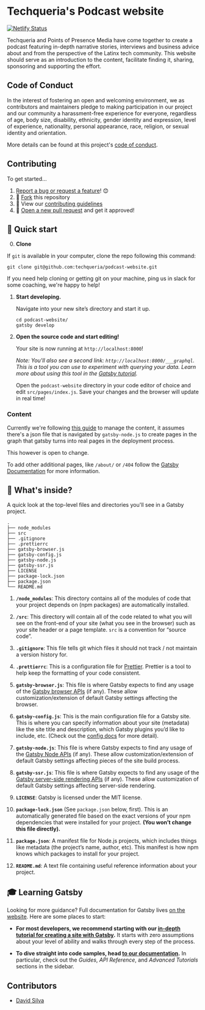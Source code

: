 # Techqueria's Podcast website

[![Netlify Status](https://api.netlify.com/api/v1/badges/92bdcd22-b71a-4c8f-9d3d-a1b675e575ee/deploy-status)](https://app.netlify.com/sites/laughing-fermi-c3d013/deploys)

Techqueria and Points of Presence Media have come together to create a podcast featuring in-depth narrative stories, interviews and business advice about and from the perspective of the Latinx tech community. This website should serve as an introduction to the content, facilitate finding it, sharing, sponsoring and supporting the effort.


## Code of Conduct

In the interest of fostering an open and welcoming environment, we as contributors and maintainers pledge to making participation in our project and our community a harassment-free experience for everyone, regardless of age, body size, disability, ethnicity, gender identity and expression, level of experience, nationality, personal appearance, race, religion, or sexual identity and orientation.

More details can be found at this project's [code of conduct](.github/CODE_OF_CONDUCT.md).

## Contributing

To get started...
1. [Report a bug or request a feature](https://github.com/techqueria/website/issues/new/choose)! 😊
2. 🍴 [Fork](https://github.com/techqueria/website#fork-destination-box) this repository
3. 🔨 View our [contributing guidelines](.github/CONTRIBUTING.md)
4. 🎉 [Open a new pull request](https://github.com/techqueria/podcast-website/compare) and get it approved!

## 🚀 Quick start

0. **Clone**

If `git` is available in your computer, clone the repo following this command:

```
git clone git@github.com:techqueria/podcast-website.git
```

If you need help cloning or getting git on your machine, ping us in slack for some coaching, we're happy to help!

1.  **Start developing.**

    Navigate into your new site’s directory and start it up.

    ```shell
    cd podcast-website/
    gatsby develop
    ```

1.  **Open the source code and start editing!**

    Your site is now running at `http://localhost:8000`!

    _Note: You'll also see a second link: _`http://localhost:8000/___graphql`_. This is a tool you can use to experiment with querying your data. Learn more about using this tool in the [Gatsby tutorial](https://www.gatsbyjs.org/tutorial/part-five/#introducing-graphiql)._

    Open the `podcast-website` directory in your code editor of choice and edit `src/pages/index.js`. Save your changes and the browser will update in real time!


### Content

Currently we're following [this guide](https://dev.to/ashleemboyer/build-a-multi-page-gatsby-site-from-json-3kp) to manage the content,
it assumes there's a json file that is navigated by `gatsby-node.js` to create pages in the graph that gatsby turns into real pages in the deployment process.

This however is open to change.

To add other additional pages, like `/about/` or `/404` follow the [Gatsby Documentation](https://www.gatsbyjs.org/docs/creating-and-modifying-pages/) for more information.


## 🧐 What's inside?

A quick look at the top-level files and directories you'll see in a Gatsby project.

    .
    ├── node_modules
    ├── src
    ├── .gitignore
    ├── .prettierrc
    ├── gatsby-browser.js
    ├── gatsby-config.js
    ├── gatsby-node.js
    ├── gatsby-ssr.js
    ├── LICENSE
    ├── package-lock.json
    ├── package.json
    └── README.md

1.  **`/node_modules`**: This directory contains all of the modules of code that your project depends on (npm packages) are automatically installed.

2.  **`/src`**: This directory will contain all of the code related to what you will see on the front-end of your site (what you see in the browser) such as your site header or a page template. `src` is a convention for “source code”.

3.  **`.gitignore`**: This file tells git which files it should not track / not maintain a version history for.

4.  **`.prettierrc`**: This is a configuration file for [Prettier](https://prettier.io/). Prettier is a tool to help keep the formatting of your code consistent.

5.  **`gatsby-browser.js`**: This file is where Gatsby expects to find any usage of the [Gatsby browser APIs](https://www.gatsbyjs.org/docs/browser-apis/) (if any). These allow customization/extension of default Gatsby settings affecting the browser.

6.  **`gatsby-config.js`**: This is the main configuration file for a Gatsby site. This is where you can specify information about your site (metadata) like the site title and description, which Gatsby plugins you’d like to include, etc. (Check out the [config docs](https://www.gatsbyjs.org/docs/gatsby-config/) for more detail).

7.  **`gatsby-node.js`**: This file is where Gatsby expects to find any usage of the [Gatsby Node APIs](https://www.gatsbyjs.org/docs/node-apis/) (if any). These allow customization/extension of default Gatsby settings affecting pieces of the site build process.

8.  **`gatsby-ssr.js`**: This file is where Gatsby expects to find any usage of the [Gatsby server-side rendering APIs](https://www.gatsbyjs.org/docs/ssr-apis/) (if any). These allow customization of default Gatsby settings affecting server-side rendering.

9.  **`LICENSE`**: Gatsby is licensed under the MIT license.

10. **`package-lock.json`** (See `package.json` below, first). This is an automatically generated file based on the exact versions of your npm dependencies that were installed for your project. **(You won’t change this file directly).**

11. **`package.json`**: A manifest file for Node.js projects, which includes things like metadata (the project’s name, author, etc). This manifest is how npm knows which packages to install for your project.

12. **`README.md`**: A text file containing useful reference information about your project.

## 🎓 Learning Gatsby

Looking for more guidance? Full documentation for Gatsby lives [on the website](https://www.gatsbyjs.org/). Here are some places to start:

- **For most developers, we recommend starting with our [in-depth tutorial for creating a site with Gatsby](https://www.gatsbyjs.org/tutorial/).** It starts with zero assumptions about your level of ability and walks through every step of the process.

- **To dive straight into code samples, head [to our documentation](https://www.gatsbyjs.org/docs/).** In particular, check out the _Guides_, _API Reference_, and _Advanced Tutorials_ sections in the sidebar.

## Contributors

- [David Silva](https://twitter.com/dvidsilva)
